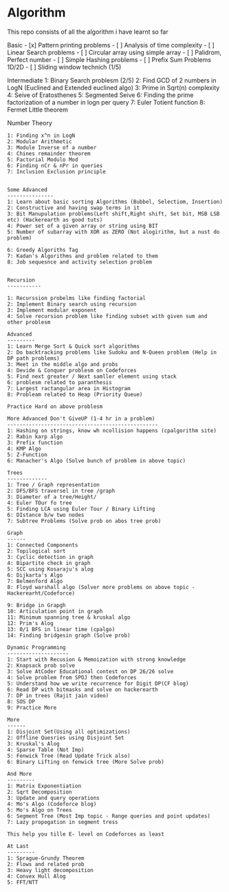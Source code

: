 # Algorithm
This repo consists of all the algorithm i have learnt so far

Basic
    - [x] Pattern printing problems
    - [ ] Analysis of time complexity
    - [ ] Linear Search problems 
    - [ ] Circular array using simple array 
    - [ ] Palidrom, Perfect number 
    - [ ] Simple Hashing problems 
    - [ ] Prefix Sum Problems 1D/2D 
    - [ ] Sliding window technich (1/5) 

Intermediate
    1: Binary Search problesm (2/5)
    2: Find GCD of 2 numbers in LogN (Euclined and Extended euclined algo)
    3: Prime in Sqrt(n) complexity  
    4: Seive of Eratosthenes
    5: Segmented Seive
    6: Finding the prime factorization of a number in logn per query
    7: Euler Totient function
    8: Fermet Little theorem
    
Number Theory
    
    1: Finding x^n in LogN
    2: Modular Arithmetic
    3: Module Inverse of a number
    4: Chines remainder theorem
    5: Factorial Modulo Mod
    6: Finding nCr & nPr in queries
    7: Inclusion Exclusion principle


    Some Advanced
    ---------------
    1: Learn about basic sorting Algorithms (Bubbel, Selectiom, Insertion)
    2: Constructive and having swap terms in it
    3: Bit Manupulation problems(Left shift,Right shift, Set bit, MSB LSB etc) (Hackerearth as good tuts)
    4: Power set of a given array or string using BIT
    5: Number of subarray with XOR as ZERO (Not alogirithm, but a nust do problem)

    6: Greedy Algoriths Tag
    7: Kadan's Algorithms and problem related to them
    8: Job sequesnce and activity selection problem

    
    Recursion
    -----------

    1: Recurssion probelms like finding factorial 
    2: Implement Binary search using recursion
    3: Implement modular exponent
    4: Solve recursion problem like finding subset with given sum and other problesm

    Advanced
    ---------
    1: Learn Merge Sort & Quick sort algorithms
    2: Do backtracking problems like Sudoku and N-Queen problem (Help in DP path problems)
    3: Meet in the middle algo and probs
    4: Devide & Conquer problesm on Codeforces
    5: Find next greater / Next samller element using stack
    6: problesm related to paranthesis
    7: Largest ractangular area in Histogram
    8: Probleam related to Heap (Priority Queue)

    Practice Hard on above problesm

    More Advanced Don't GiveUP (1-4 hr in a problem)
    -------------------------------------------------
    1: Hashing on strings, know wh ncollision happens (cpalgorithm site)
    2: Rabin karp algo
    3: Prefix function
    4: KMP Algo
    5: Z-Function
    6: Manacher's Algo (Solve bunch of problem in above topic)

    Trees
    -------------
    1: Tree / Graph representation
    2: DFS/BFS traversel in tree /graph
    3: Diameter of a tree/Height/
    4: Euler TOur fo tree
    5: Finding LCA using Euler Tour / Binary Lifting
    6: DIstance b/w two nodes
    7: Subtree Problems (Solve prob on abos tree prob)

    Graph
    ------
    1: Connected Components
    2: Topilogical sort
    3: Cyclic detection in graph
    4: Bipartite check in graph
    5: SCC using Kosaraju's alog
    6: Dijkarta's Algo
    7: Belmenford Algo
    8: Floyd warshall algo (Solver more problems on above topic - Hackerearht/Codeforce)

    9: Bridge in Grapgh
    10: Articulation point in graph
    11: Minimum spanning tree & kruskal algo
    12: Prim's Alog
    13: 0/1 BFS in linear time (cpalgo)
    14: Finding bridgesin graph (Solve prob)

    Dynamic Programming
    --------------------
    1: Start with Recusion & Memoization with strong knowledge
    2: Knapsack prob solve
    3: Solve AtCoder Educational contest on DP 26/26 solve
    4: Solve problem from SPOJ then Codeforces
    5: Understand how we write recurrence for Digit DP(CF blog)
    6: Read DP with bitmasks and solve on hackerearth
    7: DP in trees (Rajit jain video)
    8: SOS DP
    9: Practice More

    More
    ------
    1: Disjoint Set(Using all optimizations)
    2: Offline Quesries using Disjoint Set
    3: Kruskal's Alog
    4: Sparse Table (Not Imp)
    5: Fenwick Tree (Read Update Trick also)
    6: Binary Lifting on fenwick tree (More Solve prob)

    And More
    ---------
    1: Matrix Exponentiation
    2: Sqrt Decomposition
    3: Update and query operations
    4: Mo's Algo (Codeforce blog)
    5: Mo's Algo on Trees
    6: Segment Tree (Most Imp topic - Range queries and point updates)
    7: Lazy propogation in segment tress

    This help you tille E- level on Codeforces as least

    At Last
    ---------
    1: Sprague-Grundy Theorem
    2: Flows and related prob
    3: Heavy light decomposition
    4: Convex Hull Alog
    5: FFT/NTT
